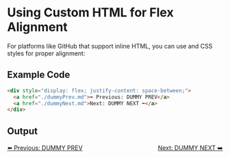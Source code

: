 # Using Custom HTML for Flex Alignment
For platforms like GitHub that support inline HTML, you can use and CSS styles for proper alignment:
## Example Code
```html
<div style="display: flex; justify-content: space-between;">
  <a href="./dummyPrev.md">⬅️ Previous: DUMMY PREV</a>
  <a href="./dummyNext.md">Next: DUMMY NEXT ➡️</a>
</div>
```

## Output

<div style="display: flex; justify-content: space-between;">
  <a href="./dummyPrev.md">⬅️ Previous: DUMMY PREV</a>
  <a href="./dummyNext.md">Next: DUMMY NEXT ➡️</a>
</div>